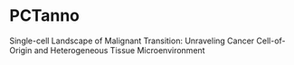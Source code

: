 # PCTanno
Single-cell Landscape of Malignant Transition: Unraveling Cancer Cell-of-Origin and Heterogeneous Tissue Microenvironment
